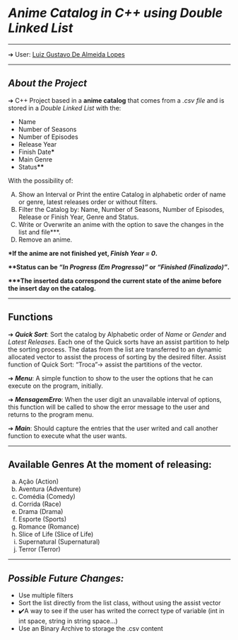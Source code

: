 <h1><em>Anime Catalog in C++ using Double Linked List</em></h1>

<hr>
➔ User: <a href="https://github.com/LuizGustavo1001/">Luiz Gustavo De Almeida Lopes</a>
<hr>
<h2><em>About the Project</em></h2>

<p>➔ C++ Project based in a <strong>anime catalog</strong> that comes from a <em>.csv file</em> and is stored in a <em>Double Linked List</em> with the:</p> 
<ul>
  <li>Name</li>
  <li>Number of Seasons</li>
  <li>Number of Episodes</li>
  <li>Release Year</li>
  <li> Finish Date<strong>*</strong></li>
  <li>Main Genre</li>
  <li>Status<strong>**</strong></li>
</ul>
<p>With the possibility of:</p>

<ol type="A">
  <li> Show an Interval or Print the entire Catalog in alphabetic order of name or genre, latest releases order or without filters.</li>
  <li> Filter the Catalog by: Name, Number of Seasons, Number of Episodes, Release or Finish Year, Genre and Status.</li>
  <li> Write or Overwrite an anime with the option to save the changes in the list and file***.</li>
  <li> Remove an anime.</li>
</ol>
<strong>
<p>*If the anime are not finished yet, <em>Finish Year = 0</em>. </p>
<p>**Status can be <em>“In Progress (Em Progresso)”</em> or <em>“Finished (Finalizado)”</em>.  </p>
<p>***The inserted data correspond the current state of the anime before the insert day on the catalog. </p>
</strong>
<hr>
<h2><strong>Functions</strong></h2>
<p>➔ <strong><em>Quick Sort</em></strong>: Sort the catalog by Alphabetic order of <em>Name</em> or <em>Gender</em> and <em>Latest Releases</em>. Each one of the Quick sorts have an assist partition to help the sorting process. The datas from the list are transferred to an dynamic allocated vector to assist the process of sorting by the desired filter. Assist function of Quick Sort: “Troca”-> assist the partitions of the vector.</p>

<p>➔ <strong><em>Menu</em></strong>: A simple function to show to the user the options that he can execute on the program, initially.</p>

<p>➔ <strong><em>MensagemErro</em></strong>: When the user digit an unavailable interval of options, this function will be called to show the error message to the user and returns to the program menu.</p>

<p>➔ <strong><em>Main</em></strong>: Should capture the entries that the user writed and call another function to execute what the user wants.</p>
<hr>
<h2><strong>Available Genres At the moment of releasing:</strong></h2>
<ol type="a">
  <li>Ação (Action)</li>
  <li>Aventura (Adventure)</li>
  <li>Comédia (Comedy)</li>
  <li>Corrida (Race)</li>
  <li>Drama (Drama)
  <li>Esporte (Sports)</li>
  <li>Romance (Romance)</li>
  <li>Slice of Life (Slice of Life)</li>
  <li>Supernatural (Supernatural) </li>
  <li>Terror (Terror)</li>
</ol>
<hr>
<h2><em>Possible Future Changes:</em></h2>
<ul>
  <li>Use multiple filters</li>
  <li>Sort the list directly from the list class, without using the assist vector</li>
  <li>✔️A way to see if the user has writed the correct type of variable (int in int space, string in string space...) </li>
  <li> Use an Binary Archive to storage the .csv content</li>

  
</ul>
